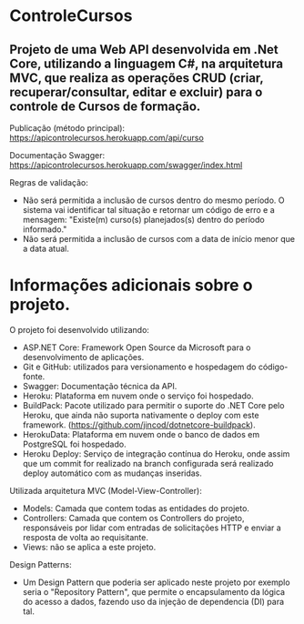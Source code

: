# ControleCursos

## Projeto de uma Web API desenvolvida em .Net Core, utilizando a linguagem C#, na arquitetura MVC, que realiza as operações CRUD (criar, recuperar/consultar, editar e excluir)    para o controle de Cursos de formação.

Publicação (método principal): https://apicontrolecursos.herokuapp.com/api/curso

Documentação Swagger: https://apicontrolecursos.herokuapp.com/swagger/index.html

Regras de validação:
 - Não será permitida a inclusão de cursos dentro do mesmo período.
   O sistema vai identificar tal situação e retornar um código de erro e a mensagem:
  "Existe(m) curso(s) planejados(s) dentro do período informado."
 - Não será permitida a inclusão de cursos com a data de início menor que a data 
   atual.

# Informações adicionais sobre o projeto.

O projeto foi desenvolvido utilizando:
- ASP.NET Core: Framework Open Source da Microsoft para o desenvolvimento de aplicações.
- Git e GitHub: utilizados para versionamento e hospedagem do código-fonte.
- Swagger: Documentação técnica da API.
- Heroku: Plataforma em nuvem onde o serviço foi hospedado.
- BuildPack: Pacote utilizado para permitir o suporte do .NET Core pelo Heroku, 
  que ainda não suporta nativamente o deploy com este framework. (https://github.com/jincod/dotnetcore-buildpack). 
- HerokuData: Plataforma em nuvem onde o banco de dados em PostgreSQL foi hospedado.
- Heroku Deploy: Serviço de integração contínua do Heroku, onde assim que um commit for realizado na 
  branch configurada será realizado deploy automático com as mudanças inseridas.

Utilizada arquitetura MVC (Model-View-Controller):
- Models: Camada que contem todas as entidades do projeto.
- Controllers: Camada que contem os Controllers do projeto, responsáveis por lidar com entradas de solicitações HTTP e enviar a resposta de volta ao requisitante.
- Views: não se aplica a este projeto.

Design Patterns:
- Um Design Pattern que poderia ser aplicado neste projeto por exemplo seria o "Repository Pattern", que permite
   o encapsulamento da lógica do acesso a dados, fazendo uso da     injeção de dependencia (DI) para tal.
